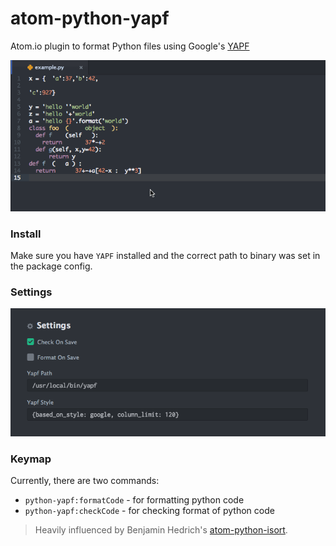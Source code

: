 # atom-python-yapf
Atom.io plugin to format Python files using Google's [YAPF](https://github.com/google/yapf)

![Screenshot](https://raw.githubusercontent.com/blacktop/atom-python-yapf/master/example_formatting.gif)

### Install

Make sure you have `YAPF` installed and the correct path to binary was set in the package config.

### Settings

![settings](https://raw.githubusercontent.com/blacktop/atom-python-yapf/master/settings.png)

### Keymap

Currently, there are two commands:

* `python-yapf:formatCode` - for formatting python code
* `python-yapf:checkCode` - for checking format of python code

> Heavily influenced by Benjamin Hedrich's [atom-python-isort](https://github.com/bh/atom-python-isort).
